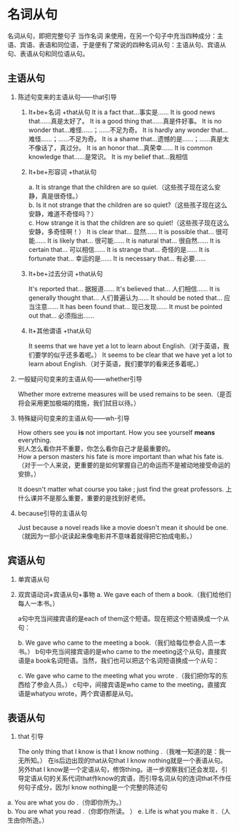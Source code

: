 # 名词从句

名词从句，即把完整句子 当作名词 来使用，在另一个句子中充当四种成分：主语、宾语、表语和同位语，于是便有了常说的四种名词从句：主语从句、宾语从句、表语从句和同位语从句。  

## 主语从句

1. 陈述句变来的主语从句——that引导

    1. It+be+名词 +that从句
        It is a fact that…事实是……
        It is good news that……真是太好了。
        It is a good thing that……真是件好事。
        It is no wonder that…难怪……；……不足为奇。
        It is hardly any wonder that…难怪……；……不足为奇。
        It is a shame that…遗憾的是……；……真是太不像话了，真过分。
        It is an honor that…真荣幸……
        It is common knowledge that……是常识。
        It is my belief that…我相信  

    2. It+be+形容词 +that从句

        a. It is strange that the children are so quiet.（这些孩子现在这么安静，真是很奇怪。）  
        b. Is it not strange that the children are so quiet?（这些孩子现在这么安静，难道不奇怪吗？）  
        c. How strange it is that the children are so quiet!（这些孩子现在这么安静，多奇怪啊！）  It is clear that… 显然……
        It is possible that… 很可能……
        It is likely that… 很可能……
        It is natural that… 很自然……
        It is certain that… 可以相信……
        It is strange that… 奇怪的是……
        It is fortunate that… 幸运的是……
        It is necessary that… 有必要……  

    3. It+be+过去分词 +that从句

        It's reported that… 据报道……
        It's believed that… 人们相信……
        It is generally thought that… 人们普遍认为……
        It should be noted that… 应当注意……
        It has been found that… 现已发现……
        It must be pointed out that… 必须指出……  

    4. It+其他谓语 +that从句  

        It seems that we have yet a lot to learn about English.（对于英语，我们要学的似乎还多着呢。） 
        It seems to be clear that we have yet a lot to learn about
        English.（对于英语，我们要学的看来还多着呢。）  

2. 一般疑问句变来的主语从句——whether引导

    Whether more extreme measures will be used remains to be seen.（是否将会采用更加极端的措施，我们拭目以待。）  

3. 特殊疑问句变来的主语从句——wh-引导

    How others see you **is** not important. How you see yourself **means** everything.  
    别人怎么看你并不重要，你怎么看你自己才是最重要的。  
    How a person masters his fate is more important than what his fate is.（对于一个人来说，更重要的是如何掌握自己的命运而不是被动地接受命运的安排。）  

    It doesn't matter what course you take ; just find the great professors. 
    上什么课并不是那么重要，重要的是找到好老师。  

4. because引导的主语从句  

    Just because a novel reads like a movie doesn't mean it should be one.（就因为一部小说读起来像电影并不意味着就得把它拍成电影。）  

## 宾语从句

1. 单宾语从句

2. 双宾语动词+宾语从句+事物
   a. We gave each of them a book.（我们给他们每人一本书。）  

   a句中充当间接宾语的是each of them这个短语。现在把这个短语换成一个从句：

   b. We gave who came to the meeting a book.（我们给每位参会人员一本书。）
   b句中充当间接宾语的是who came to the meeting这个从句，直接宾语是a book名词短语。当然，我们也可以把这个名词短语换成一个从句：

   c. We gave who came to the meeting what you wrote .（我们把你写的东西给了参会人员。）
   c句中，间接宾语是who came to the meeting，直接宾语是whatyou wrote，两个宾语都是从句。  

## 表语从句 

1. that 引导

   The only thing that I know is that I know nothing .（我唯一知道的是：我一无所知。）
   在is后边出现的that从句that I know nothing就是一个表语从句。另外that I know是一个定语从句，修饰thing。进一步观察我们还会发现，引导定语从句的关系代词that作know的宾语，而引导名词从句的连词that不作任何句子成分，因为I know nothing是一个完整的陈述句  

a. You are what you do .（你即你所为。）  
b. You are what you read .（你即你所读。  ）
e. Life is what you make it .（人生由你所造。）  

